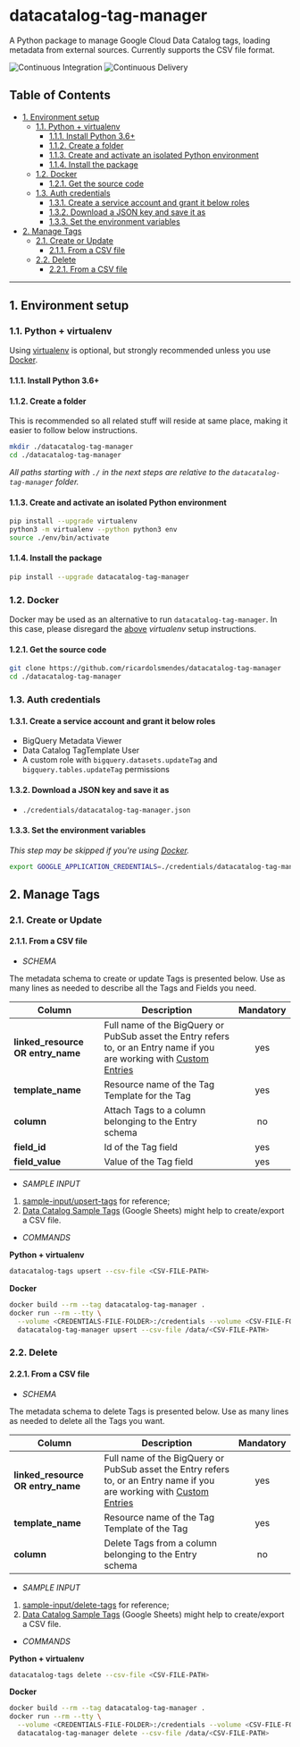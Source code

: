 # datacatalog-tag-manager

A Python package to manage Google Cloud Data Catalog tags, loading metadata from external
sources. Currently supports the CSV file format.

![Continuous Integration][1]
![Continuous Delivery][2]

<!--
  DO NOT UPDATE THE TABLE OF CONTENTS MANUALLY
  run `npx markdown-toc -i README.md`.

  Please stick to 120-character line wraps as much as you can.
-->

## Table of Contents

<!-- toc -->

- [1. Environment setup](#1-environment-setup)
  * [1.1. Python + virtualenv](#11-python--virtualenv)
    + [1.1.1. Install Python 3.6+](#111-install-python-36)
    + [1.1.2. Create a folder](#112-create-a-folder)
    + [1.1.3. Create and activate an isolated Python environment](#113-create-and-activate-an-isolated-python-environment)
    + [1.1.4. Install the package](#114-install-the-package)
  * [1.2. Docker](#12-docker)
    + [1.2.1. Get the source code](#121-get-the-source-code)
  * [1.3. Auth credentials](#13-auth-credentials)
    + [1.3.1. Create a service account and grant it below roles](#131-create-a-service-account-and-grant-it-below-roles)
    + [1.3.2. Download a JSON key and save it as](#132-download-a-json-key-and-save-it-as)
    + [1.3.3. Set the environment variables](#133-set-the-environment-variables)
- [2. Manage Tags](#2-manage-tags)
  * [2.1. Create or Update](#21-create-or-update)
    + [2.1.1. From a CSV file](#211-from-a-csv-file)
  * [2.2. Delete](#22-delete)
    + [2.2.1. From a CSV file](#221-from-a-csv-file)

<!-- tocstop -->

---

## 1. Environment setup

### 1.1. Python + virtualenv

Using [virtualenv][3] is optional, but strongly recommended unless you use [Docker](#12-docker).

#### 1.1.1. Install Python 3.6+

#### 1.1.2. Create a folder

This is recommended so all related stuff will reside at same place, making it easier to follow
below instructions.

````bash
mkdir ./datacatalog-tag-manager
cd ./datacatalog-tag-manager
````

_All paths starting with `./` in the next steps are relative to the `datacatalog-tag-manager`
folder._

#### 1.1.3. Create and activate an isolated Python environment

```bash
pip install --upgrade virtualenv
python3 -m virtualenv --python python3 env
source ./env/bin/activate
```

#### 1.1.4. Install the package

```bash
pip install --upgrade datacatalog-tag-manager
```

### 1.2. Docker

Docker may be used as an alternative to run `datacatalog-tag-manager`. In this case, please
disregard the [above](#11-python--virtualenv) _virtualenv_ setup instructions.

#### 1.2.1. Get the source code

```bash
git clone https://github.com/ricardolsmendes/datacatalog-tag-manager
cd ./datacatalog-tag-manager
```

### 1.3. Auth credentials

#### 1.3.1. Create a service account and grant it below roles

- BigQuery Metadata Viewer
- Data Catalog TagTemplate User
- A custom role with `bigquery.datasets.updateTag` and `bigquery.tables.updateTag` permissions 

#### 1.3.2. Download a JSON key and save it as
- `./credentials/datacatalog-tag-manager.json`

#### 1.3.3. Set the environment variables

_This step may be skipped if you're using [Docker](#12-docker)._

```bash
export GOOGLE_APPLICATION_CREDENTIALS=./credentials/datacatalog-tag-manager.json
```

## 2. Manage Tags

### 2.1. Create or Update

#### 2.1.1. From a CSV file 

- *SCHEMA*

The metadata schema to create or update Tags is presented below. Use as many lines as needed to
describe all the Tags and Fields you need.

| Column                            | Description                                                                                                                 | Mandatory |
| --------------------------------- | --------------------------------------------------------------------------------------------------------------------------- | :-------: |
| **linked_resource OR entry_name** | Full name of the BigQuery or PubSub asset the Entry refers to, or an Entry name if you are working with [Custom Entries][4] |    yes    |
| **template_name**                 | Resource name of the Tag Template for the Tag                                                                               |    yes    |
| **column**                        | Attach Tags to a column belonging to the Entry schema                                                                       |    no     |
| **field_id**                      | Id of the Tag field                                                                                                         |    yes    |
| **field_value**                   | Value of the Tag field                                                                                                      |    yes    |

- *SAMPLE INPUT* 

1. [sample-input/upsert-tags][5] for reference;
1. [Data Catalog Sample Tags][7] (Google Sheets) might help to create/export a CSV file.

- *COMMANDS* 

**Python + virtualenv**

```bash
datacatalog-tags upsert --csv-file <CSV-FILE-PATH>
```

**Docker**

```bash
docker build --rm --tag datacatalog-tag-manager .
docker run --rm --tty \
  --volume <CREDENTIALS-FILE-FOLDER>:/credentials --volume <CSV-FILE-FOLDER>:/data \
  datacatalog-tag-manager upsert --csv-file /data/<CSV-FILE-PATH>
```

### 2.2. Delete

#### 2.2.1. From a CSV file 

- *SCHEMA*

The metadata schema to delete Tags is presented below. Use as many lines as needed to delete all
the Tags you want.

| Column                            | Description                                                                                                                 | Mandatory |
| --------------------------------- | --------------------------------------------------------------------------------------------------------------------------- | :-------: |
| **linked_resource OR entry_name** | Full name of the BigQuery or PubSub asset the Entry refers to, or an Entry name if you are working with [Custom Entries][4] |    yes    |
| **template_name**                 | Resource name of the Tag Template of the Tag                                                                                |    yes    |
| **column**                        | Delete Tags from a column belonging to the Entry schema                                                                     |    no     |

- *SAMPLE INPUT* 

1. [sample-input/delete-tags][6] for reference;
1. [Data Catalog Sample Tags][7] (Google Sheets) might help to create/export a CSV file.

- *COMMANDS* 

**Python + virtualenv**

```bash
datacatalog-tags delete --csv-file <CSV-FILE-PATH>
```

**Docker**

```bash
docker build --rm --tag datacatalog-tag-manager .
docker run --rm --tty \
  --volume <CREDENTIALS-FILE-FOLDER>:/credentials --volume <CSV-FILE-FOLDER>:/data \
  datacatalog-tag-manager delete --csv-file /data/<CSV-FILE-PATH>
```

[1]: https://github.com/ricardolsmendes/datacatalog-tag-manager/workflows/Continuous%20Integration/badge.svg
[2]: https://github.com/ricardolsmendes/datacatalog-tag-manager/workflows/Continuous%20Delivery/badge.svg
[3]: https://virtualenv.pypa.io/en/latest/
[4]: https://cloud.google.com/data-catalog/docs/how-to/custom-entries
[5]: https://github.com/ricardolsmendes/datacatalog-tag-manager/tree/master/sample-input/upsert-tags
[6]: https://github.com/ricardolsmendes/datacatalog-tag-manager/tree/master/sample-input/delete-tags
[7]: https://docs.google.com/spreadsheets/d/1bqeAXjLHUq0bydRZj9YBhdlDtuu863nwirx8t4EP_CQ
